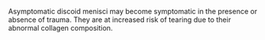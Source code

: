 Asymptomatic discoid menisci may become symptomatic in the presence or absence of trauma. They are at increased risk of tearing due to their abnormal collagen composition.